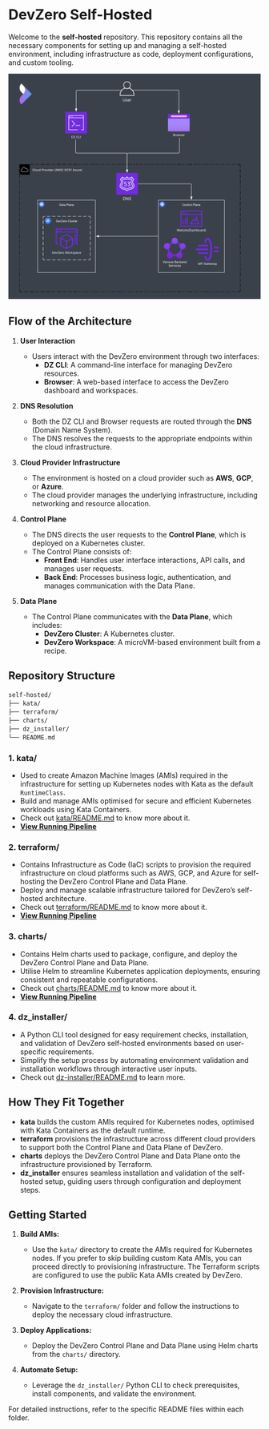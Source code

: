 # DevZero Self-Hosted

Welcome to the **self-hosted** repository. This repository contains all the necessary components for setting up and managing a self-hosted environment, including infrastructure as code, deployment configurations, and custom tooling.

![DevZero Self-Hosted Architecture](./dz-dsh-arch.png)

## Flow of the Architecture

1. **User Interaction**
   - Users interact with the DevZero environment through two interfaces:
     - **DZ CLI**: A command-line interface for managing DevZero resources.
     - **Browser**: A web-based interface to access the DevZero dashboard and workspaces.

2. **DNS Resolution**
   - Both the DZ CLI and Browser requests are routed through the **DNS** (Domain Name System).
   - The DNS resolves the requests to the appropriate endpoints within the cloud infrastructure.

3. **Cloud Provider Infrastructure**
   - The environment is hosted on a cloud provider such as **AWS**, **GCP**, or **Azure**.
   - The cloud provider manages the underlying infrastructure, including networking and resource allocation.

4. **Control Plane**
   - The DNS directs the user requests to the **Control Plane**, which is deployed on a Kubernetes cluster.
   - The Control Plane consists of:
     - **Front End**: Handles user interface interactions, API calls, and manages user requests.
     - **Back End**: Processes business logic, authentication, and manages communication with the Data Plane.

5. **Data Plane**
   - The Control Plane communicates with the **Data Plane**, which includes:
     - **DevZero Cluster**: A Kubernetes cluster.
     - **DevZero Workspace**: A microVM-based environment built from a recipe.


## Repository Structure

```bash
self-hosted/
├── kata/
├── terraform/
├── charts/
├── dz_installer/
└── README.md
```

### 1. **kata/**
- Used to create Amazon Machine Images (AMIs) required in the infrastructure for setting up Kubernetes nodes with Kata as the default `RuntimeClass`.
- Build and manage AMIs optimised for secure and efficient Kubernetes workloads using Kata Containers.
- Check out [kata/README.md](./kata/README.md) to know more about it.
- **[View Running Pipeline](https://github.com/devzero-inc/self-hosted/actions/runs/13143937396/job/36677500059)**

### 2. **terraform/**
- Contains Infrastructure as Code (IaC) scripts to provision the required infrastructure on cloud platforms such as AWS, GCP, and Azure for self-hosting the DevZero Control Plane and Data Plane.
- Deploy and manage scalable infrastructure tailored for DevZero’s self-hosted architecture.
- Check out [terraform/README.md](./terraform/README.md) to know more about it.
- **[View Running Pipeline](https://github.com/devzero-inc/self-hosted/actions/runs/13118086483/job/36597219883)**

### 3. **charts/**
- Contains Helm charts used to package, configure, and deploy the DevZero Control Plane and Data Plane.
- Utilise Helm to streamline Kubernetes application deployments, ensuring consistent and repeatable configurations.
- Check out [charts/README.md](./charts/README.md) to know more about it.
- **[View Running Pipeline](https://github.com/devzero-inc/self-hosted/actions/runs/13118086483/job/36597219883)**

### 4. **dz_installer/**
- A Python CLI tool designed for easy requirement checks, installation, and validation of DevZero self-hosted environments based on user-specific requirements.
- Simplify the setup process by automating environment validation and installation workflows through interactive user inputs.
- Check out [dz-installer/README.md](./dz-installer/README.md) to learn more.

## How They Fit Together

- **kata** builds the custom AMIs required for Kubernetes nodes, optimised with Kata Containers as the default runtime.
- **terraform** provisions the infrastructure across different cloud providers to support both the Control Plane and Data Plane of DevZero.
- **charts** deploys the DevZero Control Plane and Data Plane onto the infrastructure provisioned by Terraform.
- **dz_installer** ensures seamless installation and validation of the self-hosted setup, guiding users through configuration and deployment steps.

## Getting Started

1. **Build AMIs:**
   - Use the `kata/` directory to create the AMIs required for Kubernetes nodes. If you prefer to skip building custom Kata AMIs, you can proceed directly to provisioning infrastructure. The Terraform scripts are configured to use the public Kata AMIs created by DevZero.

2. **Provision Infrastructure:**
   - Navigate to the `terraform/` folder and follow the instructions to deploy the necessary cloud infrastructure. 

3. **Deploy Applications:**
   - Deploy the DevZero Control Plane and Data Plane using Helm charts from the `charts/` directory.

4. **Automate Setup:**
   - Leverage the `dz_installer/` Python CLI to check prerequisites, install components, and validate the environment.

For detailed instructions, refer to the specific README files within each folder.


